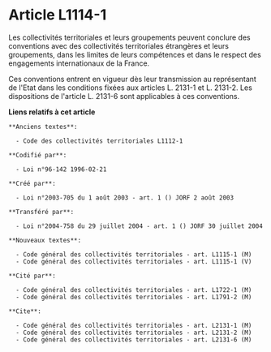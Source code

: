 # Article L1114-1

Les collectivités territoriales et leurs groupements peuvent conclure des conventions avec des collectivités territoriales
étrangères et leurs groupements, dans les limites de leurs compétences et dans le respect des engagements internationaux de
la France.

Ces conventions entrent en vigueur dès leur transmission au représentant de l'Etat dans les conditions fixées aux articles L.
2131-1 et L. 2131-2. Les dispositions de l'article L. 2131-6 sont applicables à ces conventions.

**Liens relatifs à cet article**

	**Anciens textes**:

	  - Code des collectivités territoriales L1112-1

	**Codifié par**:

	  - Loi n°96-142 1996-02-21

	**Créé par**:

	  - Loi n°2003-705 du 1 août 2003 - art. 1 () JORF 2 août 2003

	**Transféré par**:

	  - Loi n°2004-758 du 29 juillet 2004 - art. 1 () JORF 30 juillet 2004

	**Nouveaux textes**:

	  - Code général des collectivités territoriales - art. L1115-1 (M)
	  - Code général des collectivités territoriales - art. L1115-1 (V)

	**Cité par**:

	  - Code général des collectivités territoriales - art. L1722-1 (M)
	  - Code général des collectivités territoriales - art. L1791-2 (M)

	**Cite**:

	  - Code général des collectivités territoriales - art. L2131-1 (M)
	  - Code général des collectivités territoriales - art. L2131-2 (M)
	  - Code général des collectivités territoriales - art. L2131-6 (M)
